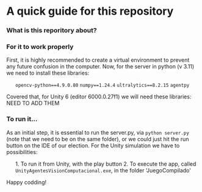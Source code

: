 <h1> A quick guide for this repository </h1>

<h3>What is this reporitory about?</h3>


<h3>For it to work properly</h3>
First, it is highly recommended to create a virtual environment to prevent any future confusion in the computer. 
Now, for the server in python (v 3.11) we need to install these libraries:
<ul>
  <il><code>opencv-python==4.9.0.80</code></il>
  <il><code>numpy==1.24.4</code></il>
  <il><code>ultralytics==8.2.15</code></il>
  <il><code>agentpy</code></il>
</ul>

Covered that, for Unity 6 (editor 6000.0.27f1) we will need these libraries:
          NEED TO ADD THEM

<h3>To run it...</h3>
As an initial step, it is essential to run the server.py, via <code>python server.py</code> (note that we need to be on the same folder), or we could just hit the run button on the IDE of our election.
For the Unity simulation we have to possibilities:
<ul>
  <il>1. To run it from Unity, with the play button</il>
  <il>2. To execute the app, called <code>UnityAgentesVisionComputacional.exe</code>, in the folder 'JuegoCompilado'</il>
</ul>

Happy codding!
